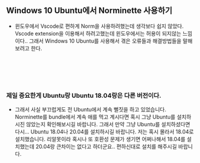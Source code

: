 ## Windows 10 Ubuntu에서 Norminette 사용하기

* 윈도우에서 Vscode로 편하게 Norm을 사용하려했는데 생각보다 쉽지 않았다.  Vscode extension을 이용해서 하려고했는데 윈도우에서는 허용이 되지않는 느낌이다.. 그래서 Windows 10 Ubuntu를 사용해서 겪은 오류들과 해결방법들을 말해보려고 한다.

<br/>

<br/>

<br/>

<br/>



### 제일 중요한게 Ubuntu랑 Ubuntu 18.04랑은 다른 버전이다.

* 그래서 사실 부끄럽게도 전 Ubuntu에서 계속 뻘짓을 하고 있었습니다. Norminette를 bundle에서 계속 애를 먹고 계시다면 혹시 그냥 Ubuntu를 설치하시진 않았는지 확인해보시길 바랍니다. 그래서 만약 그냥 Ubuntu를 설치하셨다면 다시... Ubuntu 18.04나 20.04를 설치하시길 바랍니다. 저는 혹시 몰라서 18.04로 설치했습니다. 리알못이라 혹시나 또 호환성 문제가 생기면 어쩌나해서 18.04를 설치했는데 20.04랑 큰차이는 없다고 하더군요.. 편하신대로 설치를 해주시길 바랍니다.



